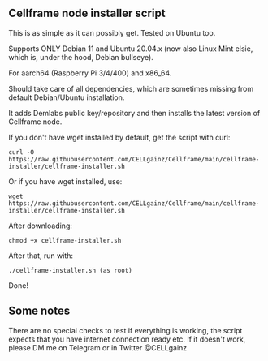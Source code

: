 ## Cellframe node installer script

This is as simple as it can possibly get. Tested on Ubuntu too.

Supports ONLY Debian 11 and Ubuntu 20.04.x (now also Linux Mint elsie, which is, under the hood, Debian bullseye).

For aarch64 (Raspberry Pi 3/4/400) and x86_64.

Should take care of all dependencies, which are sometimes missing from default Debian/Ubuntu installation.

It adds Demlabs public key/repository and then installs the latest version of Cellframe node.

If you don't have wget installed by default, get the script with curl:

    curl -O https://raw.githubusercontent.com/CELLgainz/Cellframe/main/cellframe-installer/cellframe-installer.sh

Or if you have wget installed, use:

    wget https://raw.githubusercontent.com/CELLgainz/Cellframe/main/cellframe-installer/cellframe-installer.sh

After downloading:

    chmod +x cellframe-installer.sh

After that, run with:

    ./cellframe-installer.sh (as root)

Done!

## Some notes

There are no special checks to test if everything is working, the script expects that you have internet connection ready etc. If it doesn't work, please DM me on Telegram or in Twitter @CELLgainz
